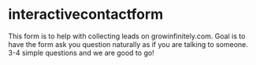 # interactivecontactform
This form is to help with collecting leads on growinfinitely.com. Goal is to have the form ask you question naturally as if you are talking to someone. 3-4 simple questions and we are good to go!
